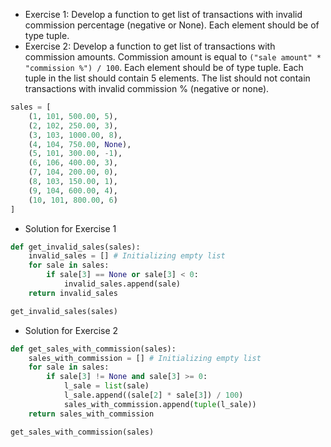 * Exercise 1: Develop a function to get list of transactions with invalid commission percentage (negative or None). Each element should be of type tuple.
* Exercise 2: Develop a function to get list of transactions with commission amounts. Commission amount is equal to `("sale amount" * "commission %") / 100`. Each element should be of type tuple. Each tuple in the list should contain 5 elements. The list should not contain transactions with invalid commission % (negative or none).
```python
sales = [
    (1, 101, 500.00, 5),
    (2, 102, 250.00, 3),
    (3, 103, 1000.00, 8),
    (4, 104, 750.00, None),
    (5, 101, 300.00, -1),
    (6, 106, 400.00, 3),
    (7, 104, 200.00, 0),
    (8, 103, 150.00, 1),
    (9, 104, 600.00, 4),
    (10, 101, 800.00, 6)
]
```
* Solution for Exercise 1
```python
def get_invalid_sales(sales):
    invalid_sales = [] # Initializing empty list
    for sale in sales:
        if sale[3] == None or sale[3] < 0:
            invalid_sales.append(sale)
    return invalid_sales

get_invalid_sales(sales)
```
* Solution for Exercise 2
```python
def get_sales_with_commission(sales):
    sales_with_commission = [] # Initializing empty list
    for sale in sales:
        if sale[3] != None and sale[3] >= 0:
            l_sale = list(sale)
            l_sale.append((sale[2] * sale[3]) / 100)
            sales_with_commission.append(tuple(l_sale))
    return sales_with_commission

get_sales_with_commission(sales)
```